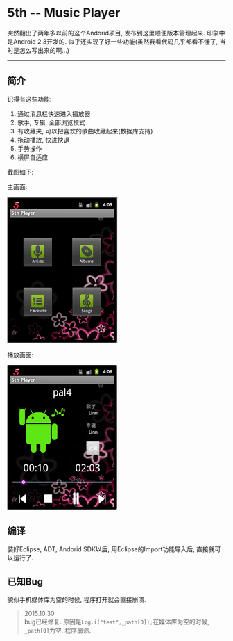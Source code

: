 # 5th -- Music Player

突然翻出了两年多以前的这个Andorid项目, 发布到这里顺便版本管理起来. 印象中是Android 2.3开发的. 似乎还实现了好一些功能(虽然我看代码几乎都看不懂了, 当时是怎么写出来的啊...)

---

## 简介

记得有这些功能:

1. 通过消息栏快速进入播放器
2. 歌手, 专辑, 全部浏览模式
3. 有收藏夹, 可以把喜欢的歌曲收藏起来(数据库支持)
4. 拖动播放, 快进快退
5. 手势操作
6. 横屏自适应


截图如下:

主画面:

![main](https://raw.githubusercontent.com/zhanglintc/5th/master/screenshot/main.png)

播放画面:

![play](https://raw.githubusercontent.com/zhanglintc/5th/master/screenshot/play.png)


## 编译

装好Eclipse, ADT, Andorid SDK以后, 用Eclipse的Import功能导入后, 直接就可以运行了.

## 已知Bug

貌似手机媒体库为空的时候, 程序打开就会直接崩溃.

> 2015.10.30<br/>
> bug已经修复. 原因是`Log.i("test",_path[0]);`在媒体库为空的时候, `_path[0]`为空, 程序崩溃.


